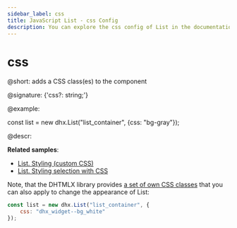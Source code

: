 ```yaml
---
sidebar_label: css
title: JavaScript List - css Config 
description: You can explore the css config of List in the documentation of the DHTMLX JavaScript UI library. Browse developer guides and API reference, try out code examples and live demos, and download a free 30-day evaluation version of DHTMLX Suite 7.
---
```


# css

@short: adds a CSS class(es) to the component

@signature: {'css?: string;'}

@example:
<style>
	.bg-gray {
		background: #faf9f9;
	}
</style>

const list = new dhx.List("list_container", {css: "bg-gray"});

@descr:

**Related samples**:
- [List. Styling (custom CSS)](https://snippet.dhtmlx.com/s461f09w)
- [List. Styling selection with CSS](https://snippet.dhtmlx.com/6hss19d3)

Note, that the DHTMLX library provides [a set of own CSS classes](helpers/base_elements.md#list-of-css-classes-for-styling-a-widget) that you can also apply to change the appearance of List:

~~~js
const list = new dhx.List("list_container", {
	css: "dhx_widget--bg_white"
});
~~~
